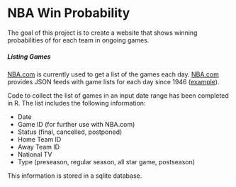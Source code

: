 # NBA Win Probability

The goal of this project is to create a website that shows winning probabilities of for each team in ongoing games.

##### Listing Games

[NBA.com](http://www.nba.com/) is currently used to get a list of the games each day. [NBA.com](http://www.nba.com/) provides JSON feeds with game lists for each day since 1946 ([example](http://stats.nba.com/stats/scoreboard/?LeagueID=00&gameDate=12%2F02%2F2013&DayOffset=0)).

Code to collect the list of games in an input date range has been completed in R. The list includes the following information:
* Date
* Game ID (for further use with NBA.com)
* Status (final, cancelled, postponed)
* Home Team ID
* Away Team ID
* National TV
* Type (preseason, regular season, all star game, postseason)

This information is stored in a sqlite database.
